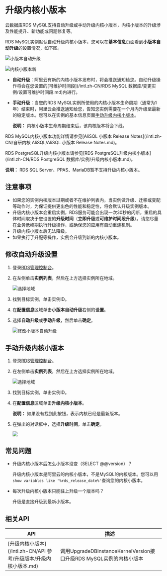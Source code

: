 # 升级内核小版本

云数据库RDS MySQL支持自动升级或手动升级内核小版本，内核小版本的升级涉及性能提升、新功能或问题修复等。

RDS MySQL实例默认自动升级内核小版本，您可以在**基本信息**页面看到**小版本自动升级**的设置情况，如下图。

![小版本自动升级](https://static-aliyun-doc.oss-accelerate.aliyuncs.com/assets/img/zh-CN/6402749951/p49037.png)

![内核小版本新](https://static-aliyun-doc.oss-accelerate.aliyuncs.com/assets/img/zh-CN/1066317061/p188499.png)

-   **自动升级**：阿里云有新的内核小版本发布时，将会推送通知给您。自动升级操作将会在您设置的[可维护时间段](/intl.zh-CN/RDS MySQL 数据库/变更实例/设置可维护时间段.md)内进行。
-   **手动升级**：当您的RDS MySQL实例所使用的内核小版本生命周期（通常为1年）结束时，阿里云会推送通知给您，告知您实例需要在一个月内升级至最新的稳定版本。您可以在实例的基本信息页面[手动升级内核小版本](#section_qb5_2rv_13b)。

    **说明：** 内核小版本生命周期结束后，该内核版本将会下线。


RDS MySQL内核小版本功能详情请参见[AliSQL 小版本 Release Notes](/intl.zh-CN/自研内核 AliSQL/AliSQL 小版本 Release Notes.md)。

RDS PostgreSQL升级内核小版本请参见[RDS PostgreSQL升级内核小版本](/intl.zh-CN/RDS PostgreSQL 数据库/实例/升级内核小版本.md)。

**说明：** RDS SQL Server、PPAS、MariaDB暂不支持升级内核小版本。

## 注意事项

-   如果您的实例内核版本过期或者不在维护列表内，当实例做升级、迁移或变配等动作时，为保证提供更出色的性能和稳定性，将会默认升级实例版本。
-   升级内核小版本会重启实例，RDS服务可能会出现一次30秒的闪断，重启的具体时间取决于您设置的**升级时间**（**立即升级**或**可维护时间段升级**）。请您尽量在业务低峰期执行升级操作，或确保您的应用有自动重连机制。
-   升级内核小版本后无法降级。
-   如果执行了升配等操作，实例会升级到新的内核小版本。

## 修改自动升级设置

1.  登录[RDS管理控制台](https://rds.console.aliyun.com/)。

2.  在左侧单击**实例列表**，然后在上方选择实例所在地域。

    ![选择地域](https://static-aliyun-doc.oss-accelerate.aliyuncs.com/assets/img/zh-CN/3074469951/p36543.png)

3.  找到目标实例，单击实例ID。

4.  在**配置信息**区域单击**小版本自动升级**右侧的**设置**。

5.  选择**自动升级**或**手动升级**，然后单击**确定**。

    ![修改小版本自动升级](https://static-aliyun-doc.oss-accelerate.aliyuncs.com/assets/img/zh-CN/6402749951/p49038.png)


## 手动升级内核小版本

1.  登录[RDS管理控制台](https://rds.console.aliyun.com/)。

2.  在左侧单击**实例列表**，然后在上方选择实例所在地域。

    ![选择地域](https://static-aliyun-doc.oss-accelerate.aliyuncs.com/assets/img/zh-CN/3074469951/p36543.png)

3.  找到目标实例，单击实例ID。

4.  在**配置信息**区域单击**升级内核小版本**。

    **说明：** 如果没有找到此按钮，表示内核已经是最新版本。

5.  在弹出的对话框中，选择**升级时间**，单击**确定**。

    ![](https://static-aliyun-doc.oss-accelerate.aliyuncs.com/assets/img/zh-CN/1066317061/p49040.png)


## 常见问题

-   升级内核小版本后怎么小版本没变（SELECT @@version）？

    升级内核小版本是阿里云的内核小版本，不是MySQL的内核版本。您可以用`show variables like '%rds_release_date%'`查询您的内核小版本。

-   每次升级内核小版本只能往上升级一个版本吗？

    升级是直接升级到最新小版本。


## 相关API

|API|描述|
|---|--|
|[升级内核小版本](/intl.zh-CN/API 参考/升级版本/升级内核小版本.md)|调用UpgradeDBInstanceKernelVersion接口升级RDS MySQL实例的内核小版本|


